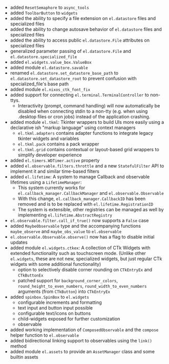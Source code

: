 - added ```ResetSemaphore``` to ```async_tools```
- added ```ToolbarButton``` to ```widgets```
- added the ability to specify a file extension on ```el.datastore``` files and specialized files
- added the ability to change autosave behavior of ```el.datastore``` files and specialized files
- added the ability to access public  ```el.datastore.File``` attributes on specialized files
- generalized parameter passing of ```el.datastore.File``` and ```el.datastore.specialized_file```
- added ```el.widgets.value_box.ValueBox```
- added module ```el.datastore.savable```
- renamed `el.datastore.set_datastore_base_path` to `el.datastore.set_datastore_root` to prevent confusion with specialized_file's base path
- added module `el.nixos_ctk_font_fix`
- added support for connecting `el.terminal.TerminalController` to non-ttys. 
  - Interactivity (prompt, command handling) will now automatically be disabled when connecting stdin to a non-tty (e.g. when using .desktop files or cron jobs) instead of the application crashing.
- added module `el.tkml`: Tkinter wrappers to build UIs more easily using a declarative ish "markup language" using context managers
  - `el.tkml.adapters` contains adapter functions to integrate legacy tkinter widgets and variables
  - `el.tkml.pack` contains a pack wrapper 
  - `el.tkml.grid` contains contextual or layout-based grid wrappers to simplify developer experience
- added `el.timers.WDTimer.active` property
- added `el.observable.filters.throttle` and a new `StatefulFilter` API to implement it and similar time-based filters
- added `el.lifetime`: A system to manage Callback and observable lifetimes using a `LifetimeManager`:
  - This system currently works for `el.callback_manager.CallbackManager` and `el.observable.Observable`
  - With this change, `el.callback_manager.CallbackID` has been removed and is to be replaced with `el.lifetime.RegistrationID`
  - The system is extensible, other registries can be managed as well by implementing `el.lifetime.AbstractRegistry`
- `el.observable.filter.call_if_true()` now supports a `False` case
- added `MaybeObservable` type and the accompanying functions `maybe_observe` and `maybe_obs_value` to `el.observable`
- `el.observable.Observable.observe()` now has a flag to disable initial updates
- added module `el.widgets.ctkex`: A collection of CTk Widgets with extended functionality such as touchscreen mode. (Unlike other `el.widgets`, these are not new, specialized widgets, but just regular CTk widgets with some additional functionality)
  - option to selectively disable corner rounding on `CTkEntryEx` and `CTkButtonEx`
  - patched support for `background_corner_colors`, `round_height_to_even_numbers`, `round_width_to_even_numbers` arguments (from `CTkButton`) into `CTkEntryEx` 
- added `spinbox.SpinBox` to `el.widgets`
  - configurable increments and formatting
  - text input and button input possible
  - configurable text/icons on buttons
  - child-widgets exposed for further customization
  - observable
- added working implementation of `ComposedObservable` and the `compose` helper function to `el.observable`
- added bidirectional linking support to observables using the `link()` method
- added module `el.assets` to provide an `AssetManager` class and some builtin assets